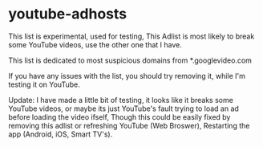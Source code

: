 # youtube-adhosts
This list is experimental, used for testing, This Adlist is most likely to break some YouTube videos, use the other one that I have.

This list is dedicated to most suspicious domains from *.googlevideo.com

If you have any issues with the list, you should try removing it, while I'm testing it on YouTube.

Update: I have made a little bit of testing, it looks like it breaks some YouTube videos, or maybe its just YouTube's fault trying to load an ad before loading the video ifself, Though this could be easily fixed by removing this adlist or refreshing YouTube (Web Broswer), Restarting the app (Android, iOS, Smart TV's).
